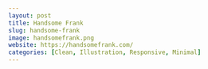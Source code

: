 ```yaml
---
layout: post
title: Handsome Frank
slug: handsome-frank
image: handsomefrank.png
website: https://handsomefrank.com/
categories: [Clean, Illustration, Responsive, Minimal]
---
```

